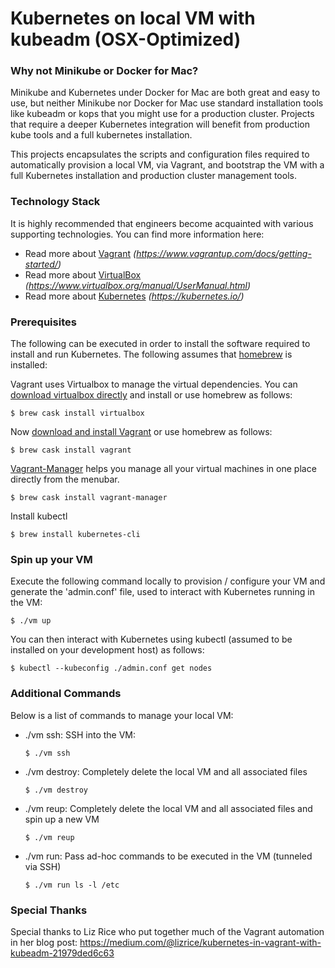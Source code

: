 # Kubernetes on local VM with kubeadm (OSX-Optimized)  #

### Why not Minikube or Docker for Mac? ###

Minikube and Kubernetes under Docker for Mac are both great and easy to use, but neither Minikube nor Docker for Mac use standard installation tools like kubeadm or kops that you might use for a production cluster. Projects that require a deeper Kubernetes integration will benefit
from production kube tools and a full kubernetes installation.

This projects encapsulates the scripts and configuration files required to automatically provision a local VM, via Vagrant, and bootstrap the VM
with a full Kubernetes installation and production cluster management tools.

### Technology Stack ###

It is highly recommended that engineers become acquainted with various supporting technologies. You can find more information here:

- Read more about [Vagrant](https://www.vagrantup.com/docs/getting-started/) *(https://www.vagrantup.com/docs/getting-started/)*
- Read more about [VirtualBox](https://www.virtualbox.org/manual/UserManual.html) *(https://www.virtualbox.org/manual/UserManual.html)*
- Read more about [Kubernetes](https://kubernetes.io/) *(https://kubernetes.io/)*

### Prerequisites ###

The following can be executed in order to install the software required to install and run Kubernetes. The following assumes that [homebrew](https://brew.sh/) is installed:

Vagrant uses Virtualbox to manage the virtual dependencies. You can [download virtualbox directly](https://www.virtualbox.org/wiki/Downloads) and install or use homebrew as follows:

    $ brew cask install virtualbox

Now [download and install Vagrant](http://www.vagrantup.com/downloads.html) or use homebrew as follows:

    $ brew cask install vagrant

[Vagrant-Manager](http://vagrantmanager.com/) helps you manage all your virtual machines in one place directly from the menubar.

    $ brew cask install vagrant-manager

Install kubectl

    $ brew install kubernetes-cli

### Spin up your VM ###

Execute the following command locally to provision / configure your VM and generate the 'admin.conf' file, used to interact with
Kubernetes running in the VM:

    $ ./vm up

You can then interact with Kubernetes using kubectl (assumed to be installed on your development host) as follows:

    $ kubectl --kubeconfig ./admin.conf get nodes

### Additional Commands ###

Below is a list of commands to manage your local VM:

- ./vm ssh: SSH into the VM:

    `$ ./vm ssh`

- ./vm destroy: Completely delete the local VM and all associated files

    `$ ./vm destroy`

- ./vm reup: Completely delete the local VM and all associated files and spin up a new VM

    `$ ./vm reup`

- ./vm run: Pass ad-hoc commands to be executed in the VM (tunneled via SSH)

    `$ ./vm run ls -l /etc`

### Special Thanks ###

Special thanks to Liz Rice who put together much of the Vagrant automation in her blog post: https://medium.com/@lizrice/kubernetes-in-vagrant-with-kubeadm-21979ded6c63
